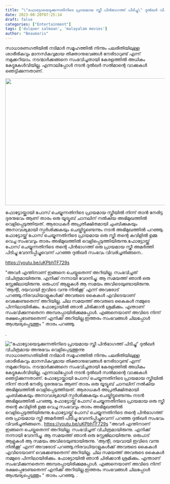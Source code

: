 ```yaml
---
title: "\"ഫോട്ടോയെടുക്കുന്നതിനിടെ പ്രായമായ സ്ത്രീ പിൻഭാ​ഗത്ത് പിടിച്ചു\" ദുൽഖർ വിചിത്രമായ അനുഭവം വെളിപ്പെടുത്തുന്നു"
date: 2023-08-20T07:25:14
draft: false
categories: ["Entertainment"]
tags: ['dulquer salmaan', 'malayalam movies']
author: "Beaumaris"
---
```


സാധാരണഗതിയിൽ നടിമാർ സമൂഹത്തിൽ നിന്നും പലരീതിയിലുള്ള ശാരീരികവും മാനസികവുമായ തിക്താനുഭവങ്ങൾ നേരിടാറുണ്ട് എന്ന് നമുക്കറിയാം. നടന്മാർക്കങ്ങനെ സംഭവിച്ചതായി കേരളത്തിൽ അധികം കേട്ടുകേൾവിയില്ല. എന്നാലിപ്പോൾ നടൻ ദുൽഖർ സൽമാന്റെ വാക്കുകൾ ഞെട്ടിക്കുന്നതാണ്.

<a href="https://cdn.boolokam.com/articles/2023/08/dqqqqq-3.webp"><img class="size-full wp-image-408503 aligncenter" src="https://cdn.boolokam.com/articles/2023/08/dqqqqq-3.webp" alt="" width="700" height="400" /></a>

ഫോട്ടോയ്ക്കായി പോസ് ചെയ്യുന്നതിനിടെ പ്രായമായ സ്ത്രീയിൽ നിന്ന് താൻ നേരിട്ട ദുരനുഭവം ആണ് താരം ഒരു യൂട്യൂബ് ചാനലിന് നൽകിയ അഭിമുഖത്തിൽ വെളിപ്പെടുത്തിയത്. ആരാധകര്‍ അപ്രതീക്ഷിതമായി ചുംബിക്കുകയും അനാവശ്യമായി സ്പര്‍ശിക്കുകയും ചെയ്തിട്ടുണ്ടെന്നും നടൻ അഭിമുഖത്തിൽ പറഞ്ഞു. ഫോട്ടോയ്ക്ക് പോസ് ചെയ്യുന്നതിനിടെ പ്രായമായ ഒരു സ്ത്രീ തന്റെ കവിളിൽ ഉമ്മ വെച്ച സംഭവവും താരം അഭിമുഖത്തിൽ വെളിപ്പെടുത്തിയിരുന്നു.ഫോട്ടോയ്ക്ക് പോസ് ചെയ്യുന്നതിനിടെ തന്റെ പിൻഭാ​ഗത്ത് ഒരു പ്രായമായ സ്ത്രീ അമർത്തി പിടിച്ചു വേദനിപ്പിച്ചുവെന്ന് പറഞ്ഞ ദുൽഖർ സംഭവം വിവരിച്ചതിങ്ങനെ..

https://youtu.be/uKPbhTF729s

"അവർ എന്തിനാണ് ഇങ്ങനെ ചെയ്തതെന്ന് അറിയില്ല. സംഭവിച്ചത് വിചിത്രമായിരുന്നു. എനിക്ക് നന്നായി വേദനിച്ചു. ആ സമയത്ത് ഞാൻ ഒരു സ്റ്റേജിലായിരുന്നു. ഒരുപാട് ആളുകൾ ആ സമയം അവിടെയുണ്ടായിരുന്നു. 'ആന്റി, ദയവായി ഇവിടെ വന്നു നില്‍ക്കൂ' എന്ന് അവരോട് പറഞ്ഞു.നിരവധിയാളുകൾക്ക് അവരുടെ കൈകള്‍ എവിടെയാണ് വെക്കേണ്ടതെന്ന് അറിയില്ല. ചില സമയത്ത് അവരുടെ കൈകള്‍ നമ്മുടെ പിന്നിലായിരിക്കും. ഫോട്ടോയില്‍ ഞാന്‍ ചിരിക്കാന്‍ ശ്രമിക്കും. എന്താണ് സംഭവിക്കുന്നതെന്ന അമ്പരപ്പായിരിക്കുമപ്പോൾ. എങ്ങനെയാണ് അവിടെ നിന്ന് രക്ഷപ്പെടേണ്ടതെന്ന് എനിക്ക് അറിയില്ല.ഇത്തരം സംഭവങ്ങൾ ചിലപ്പോൾ ആശ്ചര്യപ്പെടുത്തും " താരം പറഞ്ഞു.

.


!["ഫോട്ടോയെടുക്കുന്നതിനിടെ പ്രായമായ സ്ത്രീ പിൻഭാ​ഗത്ത് പിടിച്ചു" ദുൽഖർ വിചിത്രമായ അനുഭവം വെളിപ്പെടുത്തുന്നു](https://cdn.boolokam.com/articles/2023/08/dqqqqq-3.webp)സാധാരണഗതിയിൽ നടിമാർ സമൂഹത്തിൽ നിന്നും പലരീതിയിലുള്ള ശാരീരികവും മാനസികവുമായ തിക്താനുഭവങ്ങൾ നേരിടാറുണ്ട് എന്ന് നമുക്കറിയാം. നടന്മാർക്കങ്ങനെ സംഭവിച്ചതായി കേരളത്തിൽ അധികം കേട്ടുകേൾവിയില്ല. എന്നാലിപ്പോൾ നടൻ ദുൽഖർ സൽമാന്റെ വാക്കുകൾ ഞെട്ടിക്കുന്നതാണ്. [](https://cdn.boolokam.com/articles/2023/08/dqqqqq-3.webp) ഫോട്ടോയ്ക്കായി പോസ് ചെയ്യുന്നതിനിടെ പ്രായമായ സ്ത്രീയിൽ നിന്ന് താൻ നേരിട്ട ദുരനുഭവം ആണ് താരം ഒരു യൂട്യൂബ് ചാനലിന് നൽകിയ അഭിമുഖത്തിൽ വെളിപ്പെടുത്തിയത്. ആരാധകര്‍ അപ്രതീക്ഷിതമായി ചുംബിക്കുകയും അനാവശ്യമായി സ്പര്‍ശിക്കുകയും ചെയ്തിട്ടുണ്ടെന്നും നടൻ അഭിമുഖത്തിൽ പറഞ്ഞു. ഫോട്ടോയ്ക്ക് പോസ് ചെയ്യുന്നതിനിടെ പ്രായമായ ഒരു സ്ത്രീ തന്റെ കവിളിൽ ഉമ്മ വെച്ച സംഭവവും താരം അഭിമുഖത്തിൽ വെളിപ്പെടുത്തിയിരുന്നു.ഫോട്ടോയ്ക്ക് പോസ് ചെയ്യുന്നതിനിടെ തന്റെ പിൻഭാ​ഗത്ത് ഒരു പ്രായമായ സ്ത്രീ അമർത്തി പിടിച്ചു വേദനിപ്പിച്ചുവെന്ന് പറഞ്ഞ ദുൽഖർ സംഭവം വിവരിച്ചതിങ്ങനെ.. https://youtu.be/uKPbhTF729s "അവർ എന്തിനാണ് ഇങ്ങനെ ചെയ്തതെന്ന് അറിയില്ല. സംഭവിച്ചത് വിചിത്രമായിരുന്നു. എനിക്ക് നന്നായി വേദനിച്ചു. ആ സമയത്ത് ഞാൻ ഒരു സ്റ്റേജിലായിരുന്നു. ഒരുപാട് ആളുകൾ ആ സമയം അവിടെയുണ്ടായിരുന്നു. 'ആന്റി, ദയവായി ഇവിടെ വന്നു നില്‍ക്കൂ' എന്ന് അവരോട് പറഞ്ഞു.നിരവധിയാളുകൾക്ക് അവരുടെ കൈകള്‍ എവിടെയാണ് വെക്കേണ്ടതെന്ന് അറിയില്ല. ചില സമയത്ത് അവരുടെ കൈകള്‍ നമ്മുടെ പിന്നിലായിരിക്കും. ഫോട്ടോയില്‍ ഞാന്‍ ചിരിക്കാന്‍ ശ്രമിക്കും. എന്താണ് സംഭവിക്കുന്നതെന്ന അമ്പരപ്പായിരിക്കുമപ്പോൾ. എങ്ങനെയാണ് അവിടെ നിന്ന് രക്ഷപ്പെടേണ്ടതെന്ന് എനിക്ക് അറിയില്ല.ഇത്തരം സംഭവങ്ങൾ ചിലപ്പോൾ ആശ്ചര്യപ്പെടുത്തും " താരം പറഞ്ഞു. .
